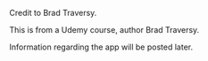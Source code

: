 Credit to Brad Traversy.

This is from a Udemy course, author Brad Traversy.

Information regarding the app will be posted later.
